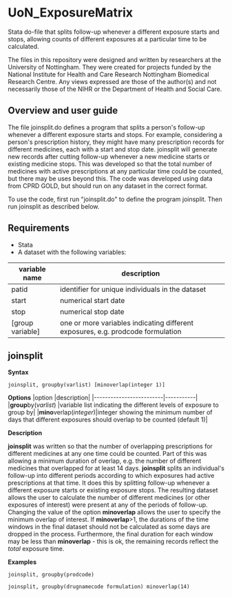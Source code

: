 # UoN_ExposureMatrix
Stata do-file that splits follow-up whenever a different exposure starts and stops, allowing counts of different exposures at a particular time to be calculated.

The files in this repository were designed and written by researchers at the University of Nottingham. They were created for projects funded by the National Institute for Health and Care Research Nottingham Biomedical Research Centre. Any views expressed are those of the author(s) and not necessarily those of the NIHR or the Department of Health and Social Care.

## Overview and user guide
The file joinsplit.do defines a program that splits a person's follow-up whenever a different exposure starts and stops. For example, considering a person's prescription history, they might have many prescription records for different medicines, each with a start and stop date. joinsplit will generate new records after cutting follow-up whenever a new medicine starts or existing medicine stops. This was developed so that the total number of medicines with active prescriptions at any particular time could be counted, but there may be uses beyond this. The code was developed using data from CPRD GOLD, but should run on any dataset in the correct format.

To use the code, first run "joinsplit.do" to define the program joinsplit. Then run joinsplit as described below.

## Requirements
* Stata
* A dataset with the following variables:

|variable name   |description|
|----------------|-----------|
|patid           |identifier for unique individuals in the dataset|
|start           |numerical start date|
|stop            |numerical stop date|
|[group variable]|one or more variables indicating different exposures, e.g. prodcode formulation|

## joinsplit
**Syntax**

`joinsplit, groupby(varlist) [minoverlap(integer 1)]`

**Options**
|option                   |description|
|-------------------------|-----------|
|**group**by(_varlist_)   |variable list indicating the different levels of exposure to group by|
|**mino**verlap(_integer_)|integer showing the minimum number of days that different exposures should overlap to be counted (default 1)|

**Description**

**joinsplit** was written so that the number of overlapping prescriptions for different medicines at any one time could be counted. Part of this was allowing a minimum duration of overlap, e.g. the number of different medicines that overlapped for at least 14 days. **joinsplit** splits an individual's follow-up into different periods according to which exposures had active prescriptions at that time. It does this by splitting follow-up whenever a different exposure starts or existing exposure stops. The resulting dataset allows the user to calculate the number of different medicines (or other exposures of interest) were present at any of the periods of follow-up. Changing the value of the option **minoverlap** allows the user to specify the minimum overlap of interest. If **minoverlap**>1, the durations of the time windows in the final dataset should not be calculated as some days are dropped in the process. Furthermore, the final duration for each window may be less than **minoverlap** - this is ok, the remaining records reflect the _total_ exposure time.

**Examples**

`joinsplit, groupby(prodcode)`

`joinsplit, groupby(drugnamecode formulation) minoverlap(14)`
